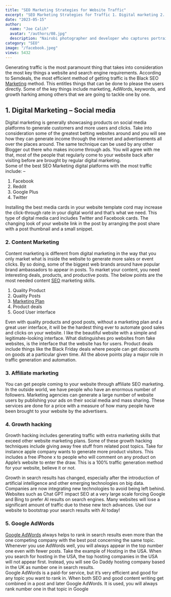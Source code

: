 ```yaml
---
title: "SEO Marketing Strategies for Website Traffic"
excerpt: "SEO Marketing Strategies for Traffic 1. Digital marketing 2. content marketing 3. Affiliate Marketing 4. Growth hacking 5. Google Adwords"
date: "2023-05-15"
author:
  name: "Joe Calih"
  avatar: "/authors/08.jpg"
  description: "Nairobi photographer and developer who captures portraiture, landscapes, weddings, and photo studios."
category: "SEO"
image: "/facebook.jpeg"
views: 5432
---
```



Generating traffic is the most paramount thing that takes into consideration the most key things a website and search engine requirements. According to Semdeals, the most efficient method of getting traffic is the Black SEO [Marketing](/category/marketing/) method. This entitles things that can be done to please the users directly. Some of the key things include marketing, AdWords, keywords, and growth harking among others that we are going to tackle one by one.

## 1. Digital Marketing – Social media

Digital marketing is generally showcasing products on social media platforms to generate customers and more users and clicks. Take into consideration some of the greatest betting websites around and you will see how they can generate income through the internet and advertisements all over the places around. The same technique can be used by any other Blogger out there who makes income through ads. You will agree with me that, most of the people that regularly come to your website back after visiting before are brought by regular digital marketing.  
Some of the best SEO Marketing digital platforms with the most traffic include: –

1.  Facebook
2.  Reddit
3.  Google Plus
4.  Twitter

Installing the best media cards in your website template cord may increase the click-through rate in your digital world and that’s what we need. This type of digital media card includes Twitter and Facebook cards. The changing look of your website link in the post by arranging the post share with a post thumbnail and a small snippet.

### 2. Content Marketing

Content marketing is different from digital marketing in the way that you only market what is inside the website to generate more sales or event clicks. By so doing, some of the biggest web brands around have popular brand ambassadors to appear in posts. To market your content, you need interesting deals, products, and productive posts. The below points are the most needed content [SEO](/category/seo/) marketing skills.

1.  Quality Product
2.  Quality Posts
3.  [Marketing Plan](https://joecalih.co.ke/category/marketing/)
4.  Product deals
5.  Good User interface

Even with quality products and good posts, without a marketing plan and a great user interface, it will be the hardest thing ever to automate good sales and clicks on your website. I like the beautiful website with a simple and legitimate-looking interface. What distinguishes pro websites from fake websites, is the interface that the website has for users. Product deals include things like the Black Friday deals where people can get discounts on goods at a particular given time. All the above points play a major role in traffic generation and automation.

### 3. Affiliate marketing

You can get people coming to your website through affiliate SEO marketing. In the outside world, we have people who have an enormous number of followers. Marketing agencies can generate a large number of website users by publishing your ads on their social media and mass sharing. These services are done for a price with a measure of how many people have been brought to your website by the advertisers.

### 4. Growth hacking

Growth hacking includes generating traffic with extra marketing skills that exceed other website marketing plans. Some of these growth hacking techniques include giving away free stuff from related post topics. Take for instance apple company wants to generate more product visitors. This includes a free iPhone x to people who will comment on any product on Apple’s website to enter the draw. This is a 100% traffic generation method for your website, believe it or not.

Growth in search results has changed, especially after the introduction of artificial intelligence and other emerging technologies on big data. Companies are now integrating new technologies to avoid being left behind. Websites such as Chat GPT impact SEO at a very large scale forcing Google and Bing to prefer AI results on search engines. Many websites will lose a significant amount of traffic due to these new tech advances. Use our website to bootstrap your search results with AI today!

### 5. Google AdWords

[Google AdWords](https://ads.google.com/home/tools/keyword-planner/) always helps to rank in search results even more than the one competing company with the best post concerning the same topic. Whenever you use AdWords well, you will always appear in the top number one even with fewer posts. Take the example of Hosting in the USA. When you search for hosting in the USA, the top hosting companies in the USA will not appear first. Instead, you will see Go Daddy hosting company based in the UK as number one in search results.  
Google AdWords is a paid-for service, but it’s very efficient and good for any topic you want to rank in. When both SEO and good content writing get combined in a post and later Google AdWords. It is used, you will always rank number one in that topic in Google